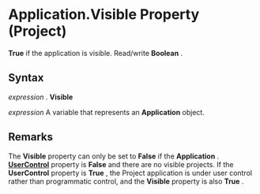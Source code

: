 
# Application.Visible Property (Project)

 **True** if the application is visible. Read/write **Boolean** .


## Syntax

 _expression_ . **Visible**

 _expression_ A variable that represents an **Application** object.


## Remarks

The  **Visible** property can only be set to **False** if the **Application** . **[UserControl](4c67c930-5c15-43cf-7536-ab11661af1a7.md)** property is **False** and there are no visible projects. If the **UserControl** property is **True** , the Project application is under user control rather than programmatic control, and the **Visible** property is also **True** .

